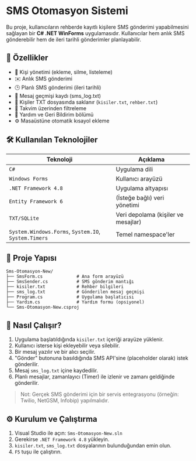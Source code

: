 
# SMS Otomasyon Sistemi

Bu proje, kullanıcıların rehberde kayıtlı kişilere SMS gönderimi yapabilmesini sağlayan bir **C# .NET WinForms** uygulamasıdır. Kullanıcılar hem anlık SMS gönderebilir hem de ileri tarihli gönderimler planlayabilir.

## 🚀 Özellikler

- 📇 Kişi yönetimi (ekleme, silme, listeleme)
- ✉️ Anlık SMS gönderimi
- 🕒 Planlı SMS gönderimi (ileri tarihli)
- 📁 Mesaj geçmişi kaydı (sms_log.txt)
- 📂 Kişiler TXT dosyasında saklanır (`kisiler.txt`, `rehber.txt`)
- 📅 Takvim üzerinden filtreleme
- 🧾 Yardım ve Geri Bildirim bölümü
- ⚙️ Masaüstüne otomatik kısayol ekleme

## 🛠️ Kullanılan Teknolojiler

| Teknoloji | Açıklama |
|----------|----------|
| `C#` | Uygulama dili |
| `Windows Forms` | Kullanıcı arayüzü |
| `.NET Framework 4.8` | Uygulama altyapısı |
| `Entity Framework 6` | (İsteğe bağlı) veri yönetimi |
| `TXT/SQLite` | Veri depolama (kişiler ve mesajlar) |
| `System.Windows.Forms`, `System.IO`, `System.Timers` | Temel namespace'ler |

## 📂 Proje Yapısı

```
Sms-Otomasyon-New/
├── SmsForm.cs             # Ana form arayüzü
├── SmsSender.cs           # SMS gönderim mantığı
├── kisiler.txt            # Rehber bilgileri
├── sms_log.txt            # Gönderilen mesaj geçmişi
├── Program.cs             # Uygulama başlatıcısı
├── Yardım.cs              # Yardım formu (opsiyonel)
└── Sms-Otomasyon-New.csproj
```

## 🧪 Nasıl Çalışır?

1. Uygulama başlatıldığında `kisiler.txt` içeriği arayüze yüklenir.
2. Kullanıcı isterse kişi ekleyebilir veya silebilir.
3. Bir mesaj yazılır ve bir alıcı seçilir.
4. "Gönder" butonuna basıldığında SMS API'sine (placeholder olarak) istek gönderilir.
5. Mesaj `sms_log.txt` içine kaydedilir.
6. Planlı mesajlar, zamanlayıcı (Timer) ile izlenir ve zamanı geldiğinde gönderilir.

> Not: Gerçek SMS gönderimi için bir servis entegrasyonu (örneğin: Twilio, NetGSM, Infobip) yapılmalıdır.

## ⚙️ Kurulum ve Çalıştırma

1. Visual Studio ile açın: `Sms-Otomasyon-New.sln`
2. Gerekirse `.NET Framework 4.8` yükleyin.
3. `kisiler.txt`, `sms_log.txt` dosyalarının bulunduğundan emin olun.
4. `F5` tuşu ile çalıştırın.

